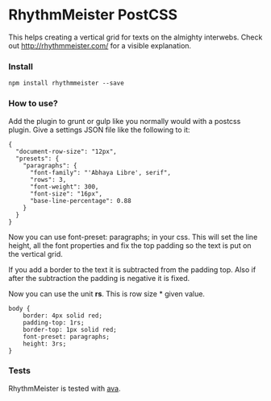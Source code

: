 # RhythmMeister PostCSS

This helps creating a vertical grid for texts on the almighty interwebs.
Check out http://rhythmmeister.com/ for a visible explanation.

### Install
```
npm install rhythmmeister --save
```

### How to use?

Add the plugin to grunt or gulp like you normally would with a postcss plugin.
Give a settings JSON file like the following to it:

```
{
  "document-row-size": "12px",
  "presets": {
    "paragraphs": {
      "font-family": "'Abhaya Libre', serif",
      "rows": 3,
      "font-weight": 300,
      "font-size": "16px",
      "base-line-percentage": 0.88
    }
  }
}
```

Now you can use font-preset: paragraphs; in your css.
This will set the line height, all the font properties and fix the top padding so the text is put on the vertical grid.

If you add a border to the text it is subtracted from the padding top.
Also if after the subtraction the padding is negative it is fixed.

Now you can use the unit __rs__. This is row size * given value. 

```
body {
    border: 4px solid red;
    padding-top: 1rs;
    border-top: 1px solid red;
    font-preset: paragraphs;
    height: 3rs;
}
```

### Tests
RhythmMeister is tested with [ava](https://github.com/avajs/ava).
